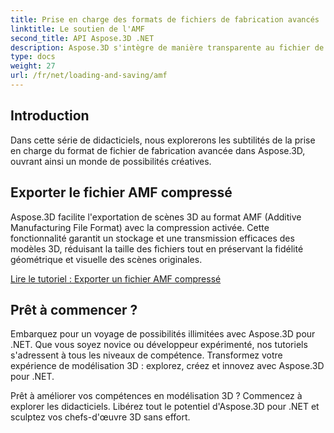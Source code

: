 ```yaml
---
title: Prise en charge des formats de fichiers de fabrication avancés
linktitle: Le soutien de l'AMF
second_title: API Aspose.3D .NET
description: Aspose.3D s'intègre de manière transparente au fichier de fabrication avancée pour une compression et une décompression efficaces des modèles 3D, optimisant la taille des fichiers et améliorant les performances.
type: docs
weight: 27
url: /fr/net/loading-and-saving/amf
---
```

## Introduction

Dans cette série de didacticiels, nous explorerons les subtilités de la prise en charge du format de fichier de fabrication avancée dans Aspose.3D, ouvrant ainsi un monde de possibilités créatives.

## Exporter le fichier AMF compressé

Aspose.3D facilite l'exportation de scènes 3D au format AMF (Additive Manufacturing File Format) avec la compression activée. Cette fonctionnalité garantit un stockage et une transmission efficaces des modèles 3D, réduisant la taille des fichiers tout en préservant la fidélité géométrique et visuelle des scènes originales.


[Lire le tutoriel : Exporter un fichier AMF compressé](export-scene-compressed-amf)


## Prêt à commencer ?

Embarquez pour un voyage de possibilités illimitées avec Aspose.3D pour .NET. Que vous soyez novice ou développeur expérimenté, nos tutoriels s'adressent à tous les niveaux de compétence. Transformez votre expérience de modélisation 3D : explorez, créez et innovez avec Aspose.3D pour .NET.

Prêt à améliorer vos compétences en modélisation 3D ? Commencez à explorer les didacticiels. Libérez tout le potentiel d'Aspose.3D pour .NET et sculptez vos chefs-d'œuvre 3D sans effort.
